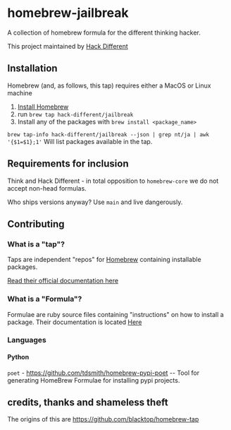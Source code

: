 # homebrew-jailbreak

A collection of homebrew formula for the different thinking hacker.

This project maintained by [Hack Different](https://hackdiffe.rent)

## Installation

Homebrew (and, as follows, this tap) requires either a MacOS or Linux machine

1. [Install Homebrew](https://brew.sh)
2. run `brew tap hack-different/jailbreak`
3. Install any of the packages with `brew install <package_name>`

`brew tap-info hack-different/jailbreak --json | grep nt/ja | awk '{$1=$1};1'` Will list packages available in the tap.

## Requirements for inclusion

Think and Hack Different - in total opposition to `homebrew-core` we do not accept non-head formulas.

Who ships versions anyway? Use `main` and live dangerously.

## Contributing

### What is a "tap"?

Taps are independent "repos" for [Homebrew](https://brew.sh) containing installable packages.

[Read their official documentation here](https://docs.brew.sh/Taps)

### What is a "Formula"?

Formulae are ruby source files containing "instructions" on how to install a package. Their documentation is located [Here](https://docs.brew.sh/Formula-Cookbook)

### Languages

#### Python

`poet` - https://github.com/tdsmith/homebrew-pypi-poet -- Tool for generating HomeBrew Formulae for installing pypi projects.


## credits, thanks and shameless theft

The origins of this are <https://github.com/blacktop/homebrew-tap>